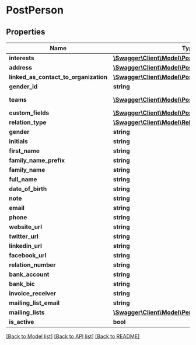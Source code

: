 # PostPerson

## Properties

 Name                                  | Type                                                                                  | Description   | Notes      
---------------------------------------|---------------------------------------------------------------------------------------|---------------|------------
 **interests**                         | [**\Swagger\Client\Model\PostInterest[]**](PostInterest.md)                           |               | [optional] 
 **address**                           | [**\Swagger\Client\Model\PostAddress**](PostAddress.md)                               |               | [optional] 
 **linked_as_contact_to_organization** | [**\Swagger\Client\Model\PostContactOrganizationFk[]**](PostContactOrganizationFk.md) |               | [optional] 
 **gender_id**                         | **string**                                                                            |               | [optional] 
 **teams**                             | [**\Swagger\Client\Model\PostTeam[]**](PostTeam.md)                                   | See /hrm/team | [optional] 
 **custom_fields**                     | [**\Swagger\Client\Model\PostCustomFieldValue[]**](PostCustomFieldValue.md)           |               | [optional] 
 **relation_type**                     | [**\Swagger\Client\Model\RelationType**](RelationType.md)                             |               | [optional] 
 **gender**                            | **string**                                                                            |               | [optional] 
 **initials**                          | **string**                                                                            |               | [optional] 
 **first_name**                        | **string**                                                                            |               | [optional] 
 **family_name_prefix**                | **string**                                                                            |               | [optional] 
 **family_name**                       | **string**                                                                            |               | [optional] 
 **full_name**                         | **string**                                                                            |               | [optional] 
 **date_of_birth**                     | **string**                                                                            |               | [optional] 
 **note**                              | **string**                                                                            |               | [optional] 
 **email**                             | **string**                                                                            |               | [optional] 
 **phone**                             | **string**                                                                            |               | [optional] 
 **website_url**                       | **string**                                                                            |               | [optional] 
 **twitter_url**                       | **string**                                                                            |               | [optional] 
 **linkedin_url**                      | **string**                                                                            |               | [optional] 
 **facebook_url**                      | **string**                                                                            |               | [optional] 
 **relation_number**                   | **string**                                                                            |               | [optional] 
 **bank_account**                      | **string**                                                                            |               | [optional] 
 **bank_bic**                          | **string**                                                                            |               | [optional] 
 **invoice_receiver**                  | **string**                                                                            |               | [optional] 
 **mailing_list_email**                | **string**                                                                            |               | [optional] 
 **mailing_lists**                     | [**\Swagger\Client\Model\PersonMailingList[]**](PersonMailingList.md)                 |               | [optional] 
 **is_active**                         | **bool**                                                                              |               | [optional] 

[[Back to Model list]](../README.md#documentation-for-models) [[Back to API list]](../README.md#documentation-for-api-endpoints) [[Back to README]](../README.md)


